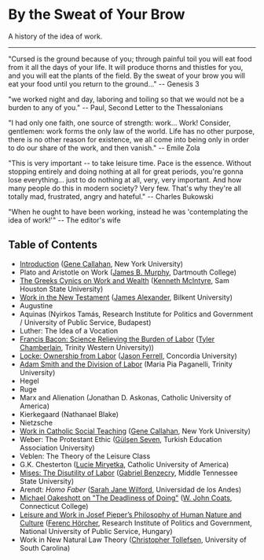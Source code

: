 # By the Sweat of Your Brow

A history of the idea of work.

__________

"Cursed is the ground because of you; through painful toil you will eat food from it
all the days of your life. It will produce thorns and thistles for you,
and you will eat the plants of the field. By the sweat of your brow
you will eat your food until you return to the ground..." -- Genesis 3

"we worked night and day, laboring and toiling so that we would not be a burden
to any of you." -- Paul, Second Letter to the Thessalonians

"I had only one faith, one source of strength: work... Work! Consider, gentlemen:
work forms the only law of the world. Life has no other purpose, there is no
other reason for existence, we all come into being only in order to do our
share of the work, and then vanish." -- Emile Zola

"This is very important -- to take leisure time. Pace is the essence. Without
stopping entirely and doing nothing at all for great periods, you're gonna lose
everything... just to do nothing at all, very, very important. And how many
people do this in modern society? Very few. That's why they're all totally mad,
frustrated, angry and hateful." -- Charles Bukowski

"When he ought to have been working, instead he was 'contemplating the idea of
work!'" -- The editor's wife


## Table of Contents

- [Introduction](abstracts/intro.md) ([Gene Callahan](bios/callahan.md), New York University)
- Plato and Aristotle on Work ([James B. Murphy](bios/murphy.md), Dartmouth College)
- [The Greeks Cynics on Work and Wealth](abstracts/cynics.md) ([Kenneth
McIntyre](bios/mcintyre.md), Sam Houston State University)
- [Work in the New Testament](abstracts/newtestament.md) ([James
Alexander](bios/alexander.md), Bilkent University)
- Augustine
- Aquinas (Nyirkos Tamás, Research Institute for Politics and Government /
University of Public Service, Budapest)
- Luther: The Idea of a Vocation
- [Francis Bacon: Science Relieving the Burden of Labor](abstracts/bacon.md)
([Tyler Chamberlain](bios/chamberlain.md), Trinity Western University))
- [Locke: Ownership from Labor](abstracts/locke.md) ([Jason
Ferrell](bios/ferrell.md), Concordia University)
- [Adam Smith and the Division of Labor](abstracts/smith.md) (Maria Pia Paganelli, Trinity University)
- Hegel
- Ruge
- Marx and Alienation (Jonathan D. Askonas, Catholic University of America)
- Kierkegaard (Nathanael Blake)
- Nietzsche
- [Work in Catholic Social Teaching](abstracts/cst.md) ([Gene Callahan](bios/callahan.md), New York University)
- Weber: The Protestant Ethic ([Gülşen Seven](bios/seven.md), Turkish Education Association University)
- Veblen: The Theory of the Leisure Class
- G.K. Chesterton ([Lucie Miryetka](bios/miryetka.md), Catholic University of America)
- [Mises: The Disutility of Labor](abstracts/mises.md) ([Gabriel
Benzecry](bios/benzecry.md), Middle Tennessee State
University)
- Arendt: *Homo Faber* ([Sarah Jane Wilford](bios/wilford.md), Universidad de los Andes)
- [Michael Oakeshott on "The Deadliness of Doing"](abstracts/oakeshott.md) ([W. John
Coats](bios/coats.md), Connecticut College)
- [Leisure and Work in Josef Pieper’s Philosophy of Human Nature and
Culture](abstracts.pieper.md)
([Ferenc Hörcher](bios/horcher.md), Research Institute of Politics and Government, National University of Public Service,
Hungary)
- Work in New Natural Law Theory ([Christopher Tollefsen](bios/tollefsen.md), University of South
Carolina)

